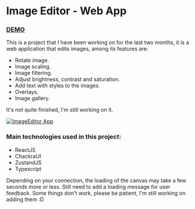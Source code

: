 # Image Editor - Web App

### [DEMO](https://imageeditordemo.pages.dev)

This is a project that I have been working on for the last two months, it is a web application that edits images, among its features are:
- Rotate image.
- Image scaling.
- Image filtering.
- Adjust brightness, contrast and saturation.
- Add text with styles to the images.
- Overlays.
- Image gallery.

It's not quite finished, I'm still working on it.

[![ImageEditor App](https://i.vimeocdn.com/video/1644958878-35505a8750c55cfb594109da9c4346b583e2af8c99376a6e4e45734db90e3c80-d?mw=1000&mh=562)](https://vimeo.com/813423148)

### Main technologies used in this project:
- ReactJS
- ChackraUI
- ZustandJS
- Typescript

Depending on your connection, the loading of the canvas may take a few seconds more or less. Still need to add a loading message for user feedback. Some things don't work, please be patient, I'm still working on adding them :D